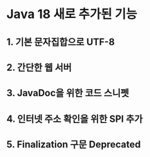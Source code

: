 # **Java 18 새로 추가된 기능**
## **1. 기본 문자집합으로 UTF-8**

## **2. 간단한 웹 서버**

## **3. JavaDoc을 위한 코드 스니펫**

## **4. 인터넷 주소 확인을 위한 SPI 추가**

## **5. Finalization 구문 Deprecated**